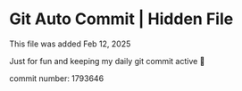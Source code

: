 # Git Auto Commit | Hidden File

This file was added Feb 12, 2025

Just for fun and keeping my daily git commit active 🤪

commit number: 1793646
